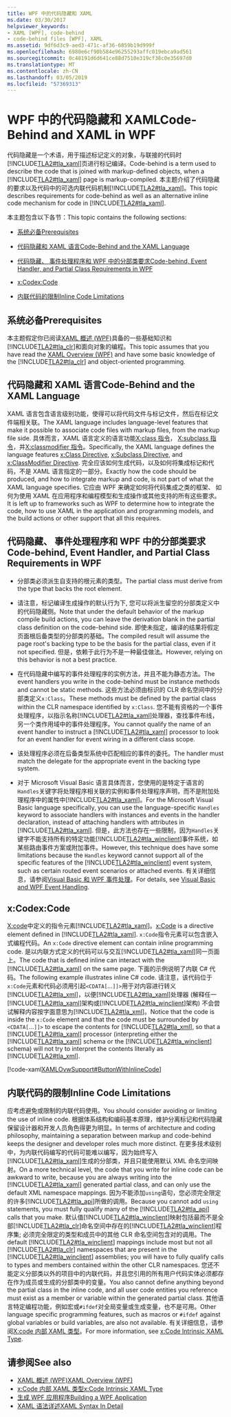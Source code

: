 ```yaml
---
title: WPF 中的代码隐藏和 XAML
ms.date: 03/30/2017
helpviewer_keywords:
- XAML [WPF], code-behind
- code-behind files [WPF], XAML
ms.assetid: 9df6d3c9-aed3-471c-af36-6859b19d999f
ms.openlocfilehash: 6980e6cf90b584e96255293affc019ebca9ad561
ms.sourcegitcommit: 0c48191d6d641ce88d7510e319cf38c0e35697d0
ms.translationtype: MT
ms.contentlocale: zh-CN
ms.lasthandoff: 03/05/2019
ms.locfileid: "57369313"
---
```

# <a name="code-behind-and-xaml-in-wpf"></a><span data-ttu-id="28c2e-102">WPF 中的代码隐藏和 XAML</span><span class="sxs-lookup"><span data-stu-id="28c2e-102">Code-Behind and XAML in WPF</span></span>
<a name="introduction"></a> <span data-ttu-id="28c2e-103">代码隐藏是一个术语，用于描述标记定义的对象，与联接的代码时[!INCLUDE[TLA2#tla_xaml](../../../../includes/tla2sharptla-xaml-md.md)]页进行标记编译。</span><span class="sxs-lookup"><span data-stu-id="28c2e-103">Code-behind is a term used to describe the code that is joined with markup-defined objects, when a [!INCLUDE[TLA2#tla_xaml](../../../../includes/tla2sharptla-xaml-md.md)] page is markup-compiled.</span></span> <span data-ttu-id="28c2e-104">本主题介绍了代码隐藏的要求以及代码中的可选内联代码机制[!INCLUDE[TLA2#tla_xaml](../../../../includes/tla2sharptla-xaml-md.md)]。</span><span class="sxs-lookup"><span data-stu-id="28c2e-104">This topic describes requirements for code-behind as well as an alternative inline code mechanism for code in [!INCLUDE[TLA2#tla_xaml](../../../../includes/tla2sharptla-xaml-md.md)].</span></span>  
  
 <span data-ttu-id="28c2e-105">本主题包含以下各节：</span><span class="sxs-lookup"><span data-stu-id="28c2e-105">This topic contains the following sections:</span></span>  
  
-   [<span data-ttu-id="28c2e-106">系统必备</span><span class="sxs-lookup"><span data-stu-id="28c2e-106">Prerequisites</span></span>](#Prerequisites)  
  
-   [<span data-ttu-id="28c2e-107">代码隐藏和 XAML 语言</span><span class="sxs-lookup"><span data-stu-id="28c2e-107">Code-Behind and the XAML Language</span></span>](#codebehind_and_the_xaml_language)  
  
-   [<span data-ttu-id="28c2e-108">代码隐藏、 事件处理程序和 WPF 中的分部类要求</span><span class="sxs-lookup"><span data-stu-id="28c2e-108">Code-behind, Event Handler, and Partial Class Requirements in WPF</span></span>](#Code_behind__Event_Handler__and_Partial_Class)  
  
-   [<span data-ttu-id="28c2e-109">x:Code</span><span class="sxs-lookup"><span data-stu-id="28c2e-109">x:Code</span></span>](#x_Code)  
  
-   [<span data-ttu-id="28c2e-110">内联代码的限制</span><span class="sxs-lookup"><span data-stu-id="28c2e-110">Inline Code Limitations</span></span>](#Inline_Code_Limitations)  
  
<a name="Prerequisites"></a>   
## <a name="prerequisites"></a><span data-ttu-id="28c2e-111">系统必备</span><span class="sxs-lookup"><span data-stu-id="28c2e-111">Prerequisites</span></span>  
 <span data-ttu-id="28c2e-112">本主题假定你已阅读[XAML 概述 (WPF)](xaml-overview-wpf.md)具备的一些基础知识和[!INCLUDE[TLA2#tla_clr](../../../../includes/tla2sharptla-clr-md.md)]和面向对象的编程。</span><span class="sxs-lookup"><span data-stu-id="28c2e-112">This topic assumes that you have read the [XAML Overview (WPF)](xaml-overview-wpf.md) and have some basic knowledge of the [!INCLUDE[TLA2#tla_clr](../../../../includes/tla2sharptla-clr-md.md)] and object-oriented programming.</span></span>  
  
<a name="codebehind_and_the_xaml_language"></a>   
## <a name="code-behind-and-the-xaml-language"></a><span data-ttu-id="28c2e-113">代码隐藏和 XAML 语言</span><span class="sxs-lookup"><span data-stu-id="28c2e-113">Code-Behind and the XAML Language</span></span>  
 <span data-ttu-id="28c2e-114">XAML 语言包含语言级别功能，使得可以将代码文件与标记文件，然后在标记文件端相关联。</span><span class="sxs-lookup"><span data-stu-id="28c2e-114">The XAML language includes language-level features that make it possible to associate code files with markup files, from the markup file side.</span></span> <span data-ttu-id="28c2e-115">具体而言，XAML 语言定义的语言功能[X:class 指令](../../xaml-services/x-class-directive.md)， [X:subclass 指令](../../xaml-services/x-subclass-directive.md)，并[X:classmodifier 指令](../../xaml-services/x-classmodifier-directive.md)。</span><span class="sxs-lookup"><span data-stu-id="28c2e-115">Specifically, the XAML language defines the language features [x:Class Directive](../../xaml-services/x-class-directive.md), [x:Subclass Directive](../../xaml-services/x-subclass-directive.md), and [x:ClassModifier Directive](../../xaml-services/x-classmodifier-directive.md).</span></span> <span data-ttu-id="28c2e-116">完全应该如何生成代码，以及如何将集成标记和代码，不是 XAML 语言指定的一部分。</span><span class="sxs-lookup"><span data-stu-id="28c2e-116">Exactly how the code should be produced, and how to integrate markup and code, is not part of what the XAML language specifies.</span></span> <span data-ttu-id="28c2e-117">它应由 WPF 来确定如何将代码集成之类的框架、 如何为使用 XAML 在应用程序和编程模型和生成操作或其他支持的所有这些要求。</span><span class="sxs-lookup"><span data-stu-id="28c2e-117">It is left up to frameworks such as WPF to determine how to integrate the code, how to use XAML in the application and programming models, and the build actions or other support that all this requires.</span></span>  
  
<a name="Code_behind__Event_Handler__and_Partial_Class"></a>   
## <a name="code-behind-event-handler-and-partial-class-requirements-in-wpf"></a><span data-ttu-id="28c2e-118">代码隐藏、 事件处理程序和 WPF 中的分部类要求</span><span class="sxs-lookup"><span data-stu-id="28c2e-118">Code-behind, Event Handler, and Partial Class Requirements in WPF</span></span>  
  
-   <span data-ttu-id="28c2e-119">分部类必须派生自支持的根元素的类型。</span><span class="sxs-lookup"><span data-stu-id="28c2e-119">The partial class must derive from the type that backs the root element.</span></span>  
  
-   <span data-ttu-id="28c2e-120">请注意，标记编译生成操作的默认行为下, 您可以将派生留空的分部类定义中的代码隐藏侧。</span><span class="sxs-lookup"><span data-stu-id="28c2e-120">Note that under the default behavior of the markup compile build actions, you can leave the derivation blank in the partial class definition on the code-behind side.</span></span> <span data-ttu-id="28c2e-121">即使未指定，编译的结果将假定页面根后备类型的分部类的基础。</span><span class="sxs-lookup"><span data-stu-id="28c2e-121">The compiled result will assume the page root's backing type to be the basis for the partial class, even if it not specified.</span></span> <span data-ttu-id="28c2e-122">但是，依赖于此行为不是一种最佳做法。</span><span class="sxs-lookup"><span data-stu-id="28c2e-122">However, relying on this behavior is not a best practice.</span></span>  
  
-   <span data-ttu-id="28c2e-123">在代码隐藏中编写的事件处理程序的实例方法，并且不能为静态方法。</span><span class="sxs-lookup"><span data-stu-id="28c2e-123">The event handlers you write in the code-behind must be instance methods and cannot be static methods.</span></span> <span data-ttu-id="28c2e-124">这些方法必须由标识的 CLR 命名空间中的分部类定义`x:Class`。</span><span class="sxs-lookup"><span data-stu-id="28c2e-124">These methods must be defined by the partial class within the CLR namespace identified by `x:Class`.</span></span> <span data-ttu-id="28c2e-125">您不能有资格的一个事件处理程序，以指示名称[!INCLUDE[TLA2#tla_xaml](../../../../includes/tla2sharptla-xaml-md.md)]处理器，查找事件布线，另一个类作用域中的事件处理程序。</span><span class="sxs-lookup"><span data-stu-id="28c2e-125">You cannot qualify the name of an event handler to instruct a [!INCLUDE[TLA2#tla_xaml](../../../../includes/tla2sharptla-xaml-md.md)] processor to look for an event handler for event wiring in a different class scope.</span></span>  
  
-   <span data-ttu-id="28c2e-126">该处理程序必须在后备类型系统中匹配相应的事件的委托。</span><span class="sxs-lookup"><span data-stu-id="28c2e-126">The handler must match the delegate for the appropriate event in the backing type system.</span></span>  
  
-   <span data-ttu-id="28c2e-127">对于 Microsoft Visual Basic 语言具体而言，您使用的是特定于语言的`Handles`关键字将处理程序相关联的实例和事件处理程序声明，而不是附加处理程序中的属性中[!INCLUDE[TLA2#tla_xaml](../../../../includes/tla2sharptla-xaml-md.md)]。</span><span class="sxs-lookup"><span data-stu-id="28c2e-127">For the Microsoft Visual Basic language specifically, you can use the language-specific `Handles` keyword to associate handlers with instances and events in the handler declaration, instead of attaching handlers with attributes in [!INCLUDE[TLA2#tla_xaml](../../../../includes/tla2sharptla-xaml-md.md)].</span></span> <span data-ttu-id="28c2e-128">但是，此方法也存在一些限制，因为`Handles`关键字不能支持所有的特定功能[!INCLUDE[TLA2#tla_winclient](../../../../includes/tla2sharptla-winclient-md.md)]事件系统，如某些路由事件方案或附加事件。</span><span class="sxs-lookup"><span data-stu-id="28c2e-128">However, this technique does have some limitations because the `Handles` keyword cannot support all of the specific features of the [!INCLUDE[TLA2#tla_winclient](../../../../includes/tla2sharptla-winclient-md.md)] event system, such as certain routed event scenarios or attached events.</span></span> <span data-ttu-id="28c2e-129">有关详细信息，请参阅[Visual Basic 和 WPF 事件处理](visual-basic-and-wpf-event-handling.md)。</span><span class="sxs-lookup"><span data-stu-id="28c2e-129">For details, see [Visual Basic and WPF Event Handling](visual-basic-and-wpf-event-handling.md).</span></span>  
  
<a name="x_Code"></a>   
## <a name="xcode"></a><span data-ttu-id="28c2e-130">x:Code</span><span class="sxs-lookup"><span data-stu-id="28c2e-130">x:Code</span></span>  
 <span data-ttu-id="28c2e-131">[X:code](../../xaml-services/x-code-intrinsic-xaml-type.md)中定义的指令元素[!INCLUDE[TLA2#tla_xaml](../../../../includes/tla2sharptla-xaml-md.md)]。</span><span class="sxs-lookup"><span data-stu-id="28c2e-131">[x:Code](../../xaml-services/x-code-intrinsic-xaml-type.md) is a directive element defined in [!INCLUDE[TLA2#tla_xaml](../../../../includes/tla2sharptla-xaml-md.md)].</span></span> <span data-ttu-id="28c2e-132">`x:Code`指令元素可以包含嵌入式编程代码。</span><span class="sxs-lookup"><span data-stu-id="28c2e-132">An `x:Code` directive element can contain inline programming code.</span></span> <span data-ttu-id="28c2e-133">是以内联方式定义的代码可以与交互[!INCLUDE[TLA2#tla_xaml](../../../../includes/tla2sharptla-xaml-md.md)]同一页面上。</span><span class="sxs-lookup"><span data-stu-id="28c2e-133">The code that is defined inline can interact with the [!INCLUDE[TLA2#tla_xaml](../../../../includes/tla2sharptla-xaml-md.md)] on the same page.</span></span> <span data-ttu-id="28c2e-134">下面的示例说明了内联 C# 代码。</span><span class="sxs-lookup"><span data-stu-id="28c2e-134">The following example illustrates inline C# code.</span></span> <span data-ttu-id="28c2e-135">请注意，该代码位于`x:Code`元素和代码必须用引起`<CDATA[`...`]]>`用于对内容进行转义[!INCLUDE[TLA2#tla_xml](../../../../includes/tla2sharptla-xml-md.md)]，以便[!INCLUDE[TLA2#tla_xaml](../../../../includes/tla2sharptla-xaml-md.md)]处理器 (解释任一[!INCLUDE[TLA2#tla_xaml](../../../../includes/tla2sharptla-xaml-md.md)]架构或[!INCLUDE[TLA2#tla_winclient](../../../../includes/tla2sharptla-winclient-md.md)]架构) 不会尝试解释内容按字面意思为[!INCLUDE[TLA2#tla_xml](../../../../includes/tla2sharptla-xml-md.md)]。</span><span class="sxs-lookup"><span data-stu-id="28c2e-135">Notice that the code is inside the `x:Code` element and that the code must be surrounded by `<CDATA[`...`]]>` to escape the contents for [!INCLUDE[TLA2#tla_xml](../../../../includes/tla2sharptla-xml-md.md)], so that a [!INCLUDE[TLA2#tla_xaml](../../../../includes/tla2sharptla-xaml-md.md)] processor (interpreting either the [!INCLUDE[TLA2#tla_xaml](../../../../includes/tla2sharptla-xaml-md.md)] schema or the [!INCLUDE[TLA2#tla_winclient](../../../../includes/tla2sharptla-winclient-md.md)] schema) will not try to interpret the contents literally as [!INCLUDE[TLA2#tla_xml](../../../../includes/tla2sharptla-xml-md.md)].</span></span>  
  
 [!code-xaml[XAMLOvwSupport#ButtonWithInlineCode](~/samples/snippets/csharp/VS_Snippets_Wpf/XAMLOvwSupport/CSharp/page4.xaml#buttonwithinlinecode)]  
  
<a name="Inline_Code_Limitations"></a>   
## <a name="inline-code-limitations"></a><span data-ttu-id="28c2e-136">内联代码的限制</span><span class="sxs-lookup"><span data-stu-id="28c2e-136">Inline Code Limitations</span></span>  
 <span data-ttu-id="28c2e-137">应考虑避免或限制的内联代码使用。</span><span class="sxs-lookup"><span data-stu-id="28c2e-137">You should consider avoiding or limiting the use of inline code.</span></span> <span data-ttu-id="28c2e-138">根据体系结构和编码基本原理，维护分离标记和代码隐藏保留设计器和开发人员角色得更为明显。</span><span class="sxs-lookup"><span data-stu-id="28c2e-138">In terms of architecture and coding philosophy, maintaining a separation between markup and code-behind keeps the designer and developer roles much more distinct.</span></span> <span data-ttu-id="28c2e-139">在更多技术级别中，为内联代码编写的代码可能难以编写，因为始终写入[!INCLUDE[TLA2#tla_xaml](../../../../includes/tla2sharptla-xaml-md.md)]生成的分部类，并且只能使用默认 XML 命名空间映射。</span><span class="sxs-lookup"><span data-stu-id="28c2e-139">On a more technical level, the code that you write for inline code can be awkward to write, because you are always writing into the [!INCLUDE[TLA2#tla_xaml](../../../../includes/tla2sharptla-xaml-md.md)] generated partial class, and can only use the default XML namespace mappings.</span></span> <span data-ttu-id="28c2e-140">因为不能添加`using`语句，您必须完全限定的许多[!INCLUDE[TLA2#tla_api](../../../../includes/tla2sharptla-api-md.md)]所做的调用。</span><span class="sxs-lookup"><span data-stu-id="28c2e-140">Because you cannot add `using` statements, you must fully qualify many of the [!INCLUDE[TLA2#tla_api](../../../../includes/tla2sharptla-api-md.md)] calls that you make.</span></span> <span data-ttu-id="28c2e-141">默认值[!INCLUDE[TLA2#tla_winclient](../../../../includes/tla2sharptla-winclient-md.md)]映射包括最而不是全部[!INCLUDE[TLA2#tla_clr](../../../../includes/tla2sharptla-clr-md.md)]命名空间中存在的[!INCLUDE[TLA2#tla_winclient](../../../../includes/tla2sharptla-winclient-md.md)]程序集; 必须完全限定的类型和成员中的其他 CLR 命名空间包含对的调用。</span><span class="sxs-lookup"><span data-stu-id="28c2e-141">The default [!INCLUDE[TLA2#tla_winclient](../../../../includes/tla2sharptla-winclient-md.md)] mappings include most but not all [!INCLUDE[TLA2#tla_clr](../../../../includes/tla2sharptla-clr-md.md)] namespaces that are present in the [!INCLUDE[TLA2#tla_winclient](../../../../includes/tla2sharptla-winclient-md.md)] assemblies; you will have to fully qualify calls to types and members contained within the other CLR namespaces.</span></span> <span data-ttu-id="28c2e-142">您还不能定义分部类以外的项目中的内联代码，并且您引用的所有用户代码实体必须都存在作为成员或生成的分部类中的变量。</span><span class="sxs-lookup"><span data-stu-id="28c2e-142">You also cannot define anything beyond the partial class in the inline code, and all user code entities you reference must exist as a member or variable within the generated partial class.</span></span> <span data-ttu-id="28c2e-143">其他语言特定编程功能，例如宏或`#ifdef`对全局变量或生成变量，也不是可用。</span><span class="sxs-lookup"><span data-stu-id="28c2e-143">Other language specific programming features, such as macros or `#ifdef` against global variables or build variables, are also not available.</span></span> <span data-ttu-id="28c2e-144">有关详细信息，请参阅[X:code 内部 XAML 类型](../../xaml-services/x-code-intrinsic-xaml-type.md)。</span><span class="sxs-lookup"><span data-stu-id="28c2e-144">For more information, see [x:Code Intrinsic XAML Type](../../xaml-services/x-code-intrinsic-xaml-type.md).</span></span>  
  
## <a name="see-also"></a><span data-ttu-id="28c2e-145">请参阅</span><span class="sxs-lookup"><span data-stu-id="28c2e-145">See also</span></span>
- [<span data-ttu-id="28c2e-146">XAML 概述 (WPF)</span><span class="sxs-lookup"><span data-stu-id="28c2e-146">XAML Overview (WPF)</span></span>](xaml-overview-wpf.md)
- [<span data-ttu-id="28c2e-147">x:Code 内部 XAML 类型</span><span class="sxs-lookup"><span data-stu-id="28c2e-147">x:Code Intrinsic XAML Type</span></span>](../../xaml-services/x-code-intrinsic-xaml-type.md)
- [<span data-ttu-id="28c2e-148">生成 WPF 应用程序</span><span class="sxs-lookup"><span data-stu-id="28c2e-148">Building a WPF Application</span></span>](../app-development/building-a-wpf-application-wpf.md)
- [<span data-ttu-id="28c2e-149">XAML 语法详述</span><span class="sxs-lookup"><span data-stu-id="28c2e-149">XAML Syntax In Detail</span></span>](xaml-syntax-in-detail.md)
